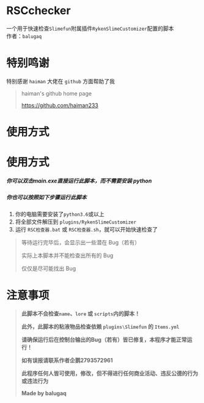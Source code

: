 # RSCchecker

一个用于快速检查`Slimefun`附属插件`RykenSlimeCustomizer`配置的脚本  
作者：`balugaq`

# 特别鸣谢

特别感谢 `haiman` 大佬在 `github` 方面帮助了我
> haiman's github home page
>
> <https://github.com/haiman233>

# 使用方式

# 使用方式

##### 你可以双击main.exe直接运行此脚本，而不需要安装 python

##### 你也可以按照如下步骤运行此脚本
1. 你的电脑需要安装了`python3.6`或以上
2. 将全部文件解压到 `plugins/RykenSlimeCustomizer`
3. 运行 `RSC检查器.bat` 或 `RSC检查器.sh`，就可以开始快速检查了

> 等待运行完毕后，会显示出一些潜在 Bug（若有）
>
> 实际上本脚本并不能检查出所有的 Bug
>
> 仅仅是尽可能找出 Bug

# 注意事项

> **此脚本不会检查`name`、`lore` 或 `scripts`内的脚本！**
>
> **此外，此脚本的粘液物品检查依赖 `plugins\Slimefun` 的 `Items.yml`**
>
> **请确保运行后在控制台输出的Bug（若有）皆已修复，本程序才能正常运行！**
>
> **如有误报请联系作者企鹅2793572961**
>
> **此程序任何人皆可使用，修改，但不得进行任何商业活动、违反公德的行为或违法行为**
>
> **Made by balugaq**
>
